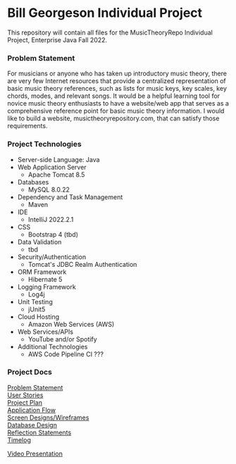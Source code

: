 # Bill Georgeson Individual Project

This repository will contain all files for the MusicTheoryRepo Individual Project, Enterprise Java Fall 2022.

### Problem Statement

For musicians or anyone who has taken up introductory music theory, there are very few Internet resources that provide a centralized representation of basic music theory references, such as lists for music keys, key scales, key chords, modes, and relevant songs.  It would be a helpful learning tool for novice music theory enthusiasts to have a website/web app that serves as a comprehensive reference point for basic music theory information.  I would like to build a website, musictheoryrepository.com, that can satisfy those requirements.

### Project Technologies
* Server-side Language: Java
* Web Application Server
  * Apache Tomcat 8.5
* Databases
    * MySQL 8.0.22
* Dependency and Task Management
    * Maven
* IDE
    * IntelliJ 2022.2.1
* CSS
    * Bootstrap 4 (tbd)
* Data Validation
    * tbd
* Security/Authentication
    * Tomcat's JDBC Realm Authentication
* ORM Framework
    * Hibernate 5
* Logging Framework
    * Log4j
* Unit Testing
    * jUnit5
* Cloud Hosting
    * Amazon Web Services (AWS)
* Web Services/APIs
    * YouTube and/or Spotify
* Additional Technologies
    * AWS Code Pipeline CI ???

### Project Docs
[Problem Statement](https://github.com/wgeorgeson/MusicTheoryRepo/blob/master/README.md)  
[User Stories](https://github.com/wgeorgeson/MusicTheoryRepo/blob/master/ProjectDocumentation/UserStories.md)  
[Project Plan](https://github.com/wgeorgeson/MusicTheoryRepo/blob/master/ProjectDocumentation/ProjectPlan.md)  
[Application Flow](https://github.com/wgeorgeson/MusicTheoryRepo/blob/master/ProjectDocumentation/ApplicationFlow.md)  
[Screen Designs/Wireframes](https://github.com/wgeorgeson/MusicTheoryRepo/tree/master/ProjectDocumentation/Wireframes)   
[Database Design](https://github.com/wgeorgeson/MusicTheoryRepo/blob/master/ProjectDocumentation/DatabaseDiagram.pdf)  
[Reflection Statements](https://github.com/wgeorgeson/MusicTheoryRepo/blob/master/reflections.md)    
[Timelog](https://github.com/wgeorgeson/MusicTheoryRepo/blob/master/timeLog.md)

[Video Presentation](https://www.youtube.com/watch?v=eW16qeRWJJo)




